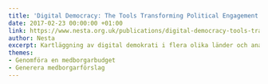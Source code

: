 ```yaml
---
title: 'Digital Democracy: The Tools Transforming Political Engagement'
date: 2017-02-23 00:00:00 +01:00
link: https://www.nesta.org.uk/publications/digital-democracy-tools-transforming-political-engagement
author: Nesta
excerpt: Kartläggning av digital demokrati i flera olika länder och analys av metoderna och verktygen som används.
themes:
- Genomföra en medborgarbudget
- Generera medborgarförslag
---
```

